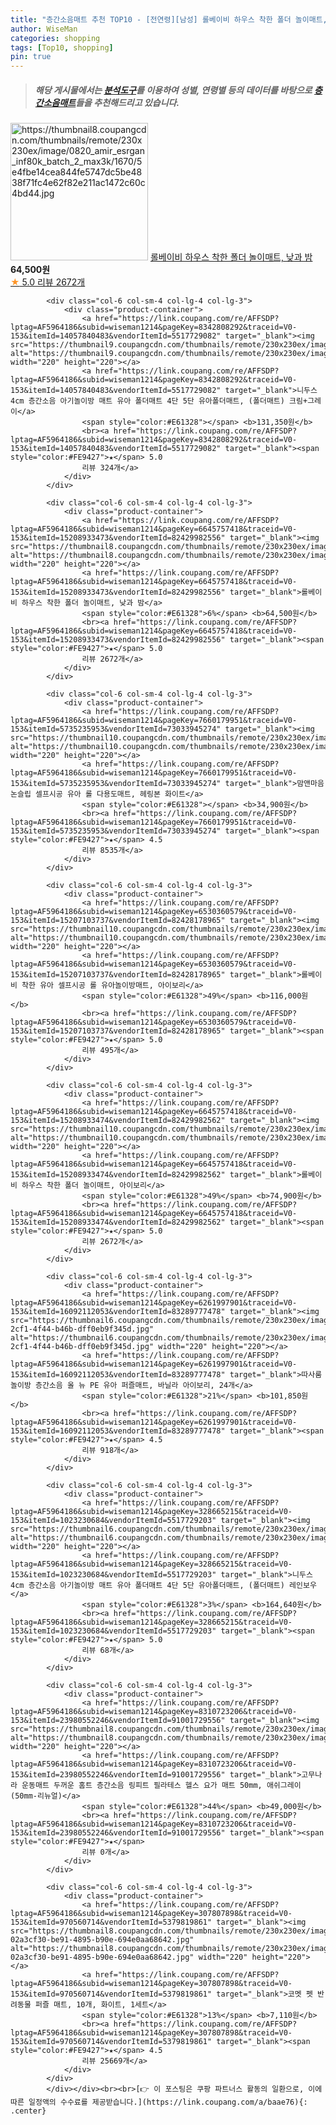 ```yaml
---
title: "층간소음매트 추천 TOP10 - [전연령][남성] 롤베이비 하우스 착한 폴더 놀이매트, 낮과 밤"
author: WiseMan
categories: shopping
tags: [Top10, shopping]
pin: true
---
```


> ##### 해당 게시물에서는 [**분석도구**](https://itemscout.io/)를 이용하여 **성별**, **연령별** 등의 데이터를 바탕으로 [**층간소음매트**](https://link.coupang.com/a/baae76)들을 추천해드리고 있습니다.
<div class="container"><div class="row">
            <div class="col-6 col-sm-4 col-lg-4 col-lg-3">
                <div class="product-container">
                    <a href="https://link.coupang.com/re/AFFSDP?lptag=AF5964186&subid=wiseman1214&pageKey=6645757418&traceid=V0-153&itemId=15208933473&vendorItemId=82429982556" target="_blank"><img src="https://thumbnail8.coupangcdn.com/thumbnails/remote/230x230ex/image/0820_amir_esrgan_inf80k_batch_2_max3k/1670/5e4fbe14cea844fe5747dc5be4838f71fc4e62f82e211ac1472c60c4bd44.jpg" alt="https://thumbnail8.coupangcdn.com/thumbnails/remote/230x230ex/image/0820_amir_esrgan_inf80k_batch_2_max3k/1670/5e4fbe14cea844fe5747dc5be4838f71fc4e62f82e211ac1472c60c4bd44.jpg" width="220" height="220"></a>
                    <a href="https://link.coupang.com/re/AFFSDP?lptag=AF5964186&subid=wiseman1214&pageKey=6645757418&traceid=V0-153&itemId=15208933473&vendorItemId=82429982556" target="_blank">롤베이비 하우스 착한 폴더 놀이매트, 낮과 밤</a>
                    <span style="color:#E61328"></span> <b>64,500원</b>
                    <br><a href="https://link.coupang.com/re/AFFSDP?lptag=AF5964186&subid=wiseman1214&pageKey=6645757418&traceid=V0-153&itemId=15208933473&vendorItemId=82429982556" target="_blank"><span style="color:#FE9427">★</span> 5.0
                    리뷰 2672개</a>
                </div>
            </div>
            
            <div class="col-6 col-sm-4 col-lg-4 col-lg-3">
                <div class="product-container">
                    <a href="https://link.coupang.com/re/AFFSDP?lptag=AF5964186&subid=wiseman1214&pageKey=8342808292&traceid=V0-153&itemId=14057840483&vendorItemId=5517729082" target="_blank"><img src="https://thumbnail9.coupangcdn.com/thumbnails/remote/230x230ex/image/vendor_inventory/a9b6/bb713748d72f13d2df0a8218d4f76d6d364a3ce773581f561bbfb72f00f0.jpg" alt="https://thumbnail9.coupangcdn.com/thumbnails/remote/230x230ex/image/vendor_inventory/a9b6/bb713748d72f13d2df0a8218d4f76d6d364a3ce773581f561bbfb72f00f0.jpg" width="220" height="220"></a>
                    <a href="https://link.coupang.com/re/AFFSDP?lptag=AF5964186&subid=wiseman1214&pageKey=8342808292&traceid=V0-153&itemId=14057840483&vendorItemId=5517729082" target="_blank">니두스 4cm 층간소음 아기놀이방 매트 유아 폴더매트 4단 5단 유아폴더매트, (폴더매트) 크림+그레이</a>
                    <span style="color:#E61328"></span> <b>131,350원</b>
                    <br><a href="https://link.coupang.com/re/AFFSDP?lptag=AF5964186&subid=wiseman1214&pageKey=8342808292&traceid=V0-153&itemId=14057840483&vendorItemId=5517729082" target="_blank"><span style="color:#FE9427">★</span> 5.0
                    리뷰 324개</a>
                </div>
            </div>
            
            <div class="col-6 col-sm-4 col-lg-4 col-lg-3">
                <div class="product-container">
                    <a href="https://link.coupang.com/re/AFFSDP?lptag=AF5964186&subid=wiseman1214&pageKey=6645757418&traceid=V0-153&itemId=15208933473&vendorItemId=82429982556" target="_blank"><img src="https://thumbnail8.coupangcdn.com/thumbnails/remote/230x230ex/image/0820_amir_esrgan_inf80k_batch_2_max3k/1670/5e4fbe14cea844fe5747dc5be4838f71fc4e62f82e211ac1472c60c4bd44.jpg" alt="https://thumbnail8.coupangcdn.com/thumbnails/remote/230x230ex/image/0820_amir_esrgan_inf80k_batch_2_max3k/1670/5e4fbe14cea844fe5747dc5be4838f71fc4e62f82e211ac1472c60c4bd44.jpg" width="220" height="220"></a>
                    <a href="https://link.coupang.com/re/AFFSDP?lptag=AF5964186&subid=wiseman1214&pageKey=6645757418&traceid=V0-153&itemId=15208933473&vendorItemId=82429982556" target="_blank">롤베이비 하우스 착한 폴더 놀이매트, 낮과 밤</a>
                    <span style="color:#E61328">6%</span> <b>64,500원</b>
                    <br><a href="https://link.coupang.com/re/AFFSDP?lptag=AF5964186&subid=wiseman1214&pageKey=6645757418&traceid=V0-153&itemId=15208933473&vendorItemId=82429982556" target="_blank"><span style="color:#FE9427">★</span> 5.0
                    리뷰 2672개</a>
                </div>
            </div>
            
            <div class="col-6 col-sm-4 col-lg-4 col-lg-3">
                <div class="product-container">
                    <a href="https://link.coupang.com/re/AFFSDP?lptag=AF5964186&subid=wiseman1214&pageKey=7660179951&traceid=V0-153&itemId=5735235953&vendorItemId=73033945274" target="_blank"><img src="https://thumbnail10.coupangcdn.com/thumbnails/remote/230x230ex/image/0905_amir_MaternityBaby_max3k/7d18/a9ca65ca8675fc5ab2006db54886b9b3dc62776d11c7f44d443656f653bf.jpg" alt="https://thumbnail10.coupangcdn.com/thumbnails/remote/230x230ex/image/0905_amir_MaternityBaby_max3k/7d18/a9ca65ca8675fc5ab2006db54886b9b3dc62776d11c7f44d443656f653bf.jpg" width="220" height="220"></a>
                    <a href="https://link.coupang.com/re/AFFSDP?lptag=AF5964186&subid=wiseman1214&pageKey=7660179951&traceid=V0-153&itemId=5735235953&vendorItemId=73033945274" target="_blank">맘앤마음 논슬립 셀프시공 유아 롤 다용도매트, 헤링본 화이트</a>
                    <span style="color:#E61328"></span> <b>34,900원</b>
                    <br><a href="https://link.coupang.com/re/AFFSDP?lptag=AF5964186&subid=wiseman1214&pageKey=7660179951&traceid=V0-153&itemId=5735235953&vendorItemId=73033945274" target="_blank"><span style="color:#FE9427">★</span> 4.5
                    리뷰 8535개</a>
                </div>
            </div>
            
            <div class="col-6 col-sm-4 col-lg-4 col-lg-3">
                <div class="product-container">
                    <a href="https://link.coupang.com/re/AFFSDP?lptag=AF5964186&subid=wiseman1214&pageKey=6530360579&traceid=V0-153&itemId=15207103737&vendorItemId=82428178965" target="_blank"><img src="https://thumbnail10.coupangcdn.com/thumbnails/remote/230x230ex/image/0905_amir_MaternityBaby_max3k/1ca1/d5fa17def0922510e2e992ef9bd00549caae8a25f9fca850fefcd34c942d.jpg" alt="https://thumbnail10.coupangcdn.com/thumbnails/remote/230x230ex/image/0905_amir_MaternityBaby_max3k/1ca1/d5fa17def0922510e2e992ef9bd00549caae8a25f9fca850fefcd34c942d.jpg" width="220" height="220"></a>
                    <a href="https://link.coupang.com/re/AFFSDP?lptag=AF5964186&subid=wiseman1214&pageKey=6530360579&traceid=V0-153&itemId=15207103737&vendorItemId=82428178965" target="_blank">롤베이비 착한 유아 셀프시공 롤 유아놀이방매트, 아이보리</a>
                    <span style="color:#E61328">49%</span> <b>116,000원</b>
                    <br><a href="https://link.coupang.com/re/AFFSDP?lptag=AF5964186&subid=wiseman1214&pageKey=6530360579&traceid=V0-153&itemId=15207103737&vendorItemId=82428178965" target="_blank"><span style="color:#FE9427">★</span> 5.0
                    리뷰 495개</a>
                </div>
            </div>
            
            <div class="col-6 col-sm-4 col-lg-4 col-lg-3">
                <div class="product-container">
                    <a href="https://link.coupang.com/re/AFFSDP?lptag=AF5964186&subid=wiseman1214&pageKey=6645757418&traceid=V0-153&itemId=15208933474&vendorItemId=82429982562" target="_blank"><img src="https://thumbnail10.coupangcdn.com/thumbnails/remote/230x230ex/image/0905_amir_MaternityBaby_max3k/bb16/c9ae82de4a77b580a2cb72a6afa494f91cdb0b79386cd304e030206c3d5f.jpg" alt="https://thumbnail10.coupangcdn.com/thumbnails/remote/230x230ex/image/0905_amir_MaternityBaby_max3k/bb16/c9ae82de4a77b580a2cb72a6afa494f91cdb0b79386cd304e030206c3d5f.jpg" width="220" height="220"></a>
                    <a href="https://link.coupang.com/re/AFFSDP?lptag=AF5964186&subid=wiseman1214&pageKey=6645757418&traceid=V0-153&itemId=15208933474&vendorItemId=82429982562" target="_blank">롤베이비 하우스 착한 폴더 놀이매트, 아이보리</a>
                    <span style="color:#E61328">49%</span> <b>74,900원</b>
                    <br><a href="https://link.coupang.com/re/AFFSDP?lptag=AF5964186&subid=wiseman1214&pageKey=6645757418&traceid=V0-153&itemId=15208933474&vendorItemId=82429982562" target="_blank"><span style="color:#FE9427">★</span> 5.0
                    리뷰 2672개</a>
                </div>
            </div>
            
            <div class="col-6 col-sm-4 col-lg-4 col-lg-3">
                <div class="product-container">
                    <a href="https://link.coupang.com/re/AFFSDP?lptag=AF5964186&subid=wiseman1214&pageKey=6261997901&traceid=V0-153&itemId=16092112053&vendorItemId=83289777478" target="_blank"><img src="https://thumbnail6.coupangcdn.com/thumbnails/remote/230x230ex/image/retail/images/2022/09/28/14/3/ef8160d3-2cf1-4f44-b46b-dff0eb9f345d.jpg" alt="https://thumbnail6.coupangcdn.com/thumbnails/remote/230x230ex/image/retail/images/2022/09/28/14/3/ef8160d3-2cf1-4f44-b46b-dff0eb9f345d.jpg" width="220" height="220"></a>
                    <a href="https://link.coupang.com/re/AFFSDP?lptag=AF5964186&subid=wiseman1214&pageKey=6261997901&traceid=V0-153&itemId=16092112053&vendorItemId=83289777478" target="_blank">따사룸 놀이방 층간소음 올 뉴 PE 유아 퍼즐매트, 바닐라 아이보리, 24개</a>
                    <span style="color:#E61328">21%</span> <b>101,850원</b>
                    <br><a href="https://link.coupang.com/re/AFFSDP?lptag=AF5964186&subid=wiseman1214&pageKey=6261997901&traceid=V0-153&itemId=16092112053&vendorItemId=83289777478" target="_blank"><span style="color:#FE9427">★</span> 4.5
                    리뷰 918개</a>
                </div>
            </div>
            
            <div class="col-6 col-sm-4 col-lg-4 col-lg-3">
                <div class="product-container">
                    <a href="https://link.coupang.com/re/AFFSDP?lptag=AF5964186&subid=wiseman1214&pageKey=328665215&traceid=V0-153&itemId=1023230684&vendorItemId=5517729203" target="_blank"><img src="https://thumbnail6.coupangcdn.com/thumbnails/remote/230x230ex/image/0905_amir_MaternityBaby_max3k/4cbe/b59719a6a2cba6db3e08f1aa79858377faa927a9516f6efa3472cf7ff8d1.jpg" alt="https://thumbnail6.coupangcdn.com/thumbnails/remote/230x230ex/image/0905_amir_MaternityBaby_max3k/4cbe/b59719a6a2cba6db3e08f1aa79858377faa927a9516f6efa3472cf7ff8d1.jpg" width="220" height="220"></a>
                    <a href="https://link.coupang.com/re/AFFSDP?lptag=AF5964186&subid=wiseman1214&pageKey=328665215&traceid=V0-153&itemId=1023230684&vendorItemId=5517729203" target="_blank">니두스 4cm 층간소음 아기놀이방 매트 유아 폴더매트 4단 5단 유아폴더매트, (폴더매트) 레인보우</a>
                    <span style="color:#E61328">3%</span> <b>164,640원</b>
                    <br><a href="https://link.coupang.com/re/AFFSDP?lptag=AF5964186&subid=wiseman1214&pageKey=328665215&traceid=V0-153&itemId=1023230684&vendorItemId=5517729203" target="_blank"><span style="color:#FE9427">★</span> 5.0
                    리뷰 68개</a>
                </div>
            </div>
            
            <div class="col-6 col-sm-4 col-lg-4 col-lg-3">
                <div class="product-container">
                    <a href="https://link.coupang.com/re/AFFSDP?lptag=AF5964186&subid=wiseman1214&pageKey=8310723206&traceid=V0-153&itemId=23980552246&vendorItemId=91001729556" target="_blank"><img src="https://thumbnail8.coupangcdn.com/thumbnails/remote/230x230ex/image/vendor_inventory/9b68/d6f3913e9191349f8aa5ee934da857072753a74338144e7b4daeece65c53.jpg" alt="https://thumbnail8.coupangcdn.com/thumbnails/remote/230x230ex/image/vendor_inventory/9b68/d6f3913e9191349f8aa5ee934da857072753a74338144e7b4daeece65c53.jpg" width="220" height="220"></a>
                    <a href="https://link.coupang.com/re/AFFSDP?lptag=AF5964186&subid=wiseman1214&pageKey=8310723206&traceid=V0-153&itemId=23980552246&vendorItemId=91001729556" target="_blank">고무나라 운동매트 두꺼운 홈트 층간소음 링피트 필라테스 헬스 요가 매트 50mm, 애쉬그레이(50mm-리뉴얼)</a>
                    <span style="color:#E61328">44%</span> <b>49,000원</b>
                    <br><a href="https://link.coupang.com/re/AFFSDP?lptag=AF5964186&subid=wiseman1214&pageKey=8310723206&traceid=V0-153&itemId=23980552246&vendorItemId=91001729556" target="_blank"><span style="color:#FE9427">★</span> 
                    리뷰 0개</a>
                </div>
            </div>
            
            <div class="col-6 col-sm-4 col-lg-4 col-lg-3">
                <div class="product-container">
                    <a href="https://link.coupang.com/re/AFFSDP?lptag=AF5964186&subid=wiseman1214&pageKey=307807898&traceid=V0-153&itemId=970560714&vendorItemId=5379819861" target="_blank"><img src="https://thumbnail8.coupangcdn.com/thumbnails/remote/230x230ex/image/retail/images/3032815343846-02a3cf30-be91-4895-b90e-694e0aa68642.jpg" alt="https://thumbnail8.coupangcdn.com/thumbnails/remote/230x230ex/image/retail/images/3032815343846-02a3cf30-be91-4895-b90e-694e0aa68642.jpg" width="220" height="220"></a>
                    <a href="https://link.coupang.com/re/AFFSDP?lptag=AF5964186&subid=wiseman1214&pageKey=307807898&traceid=V0-153&itemId=970560714&vendorItemId=5379819861" target="_blank">코멧 펫 반려동물 퍼즐 매트, 10개, 화이트, 1세트</a>
                    <span style="color:#E61328">13%</span> <b>7,110원</b>
                    <br><a href="https://link.coupang.com/re/AFFSDP?lptag=AF5964186&subid=wiseman1214&pageKey=307807898&traceid=V0-153&itemId=970560714&vendorItemId=5379819861" target="_blank"><span style="color:#FE9427">★</span> 4.5
                    리뷰 25669개</a>
                </div>
            </div>
            </div></div><br><br>[👉 이 포스팅은 쿠팡 파트너스 활동의 일환으로, 이에 따른 일정액의 수수료를 제공받습니다.](https://link.coupang.com/a/baae76){: .center}